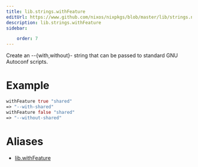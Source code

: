 ```yaml
---
title: lib.strings.withFeature
editUrl: https://www.github.com/nixos/nixpkgs/blob/master/lib/strings.nix#L1176C17
description: lib.strings.withFeature
sidebar:

    order: 7
---
```


Create an --{with,without}-<feat> string that can be passed to
standard GNU Autoconf scripts.

# Example

```nix
withFeature true "shared"
=> "--with-shared"
withFeature false "shared"
=> "--without-shared"
```


# Aliases

- [lib.withFeature](./reference/lib/lib-withFeature)


